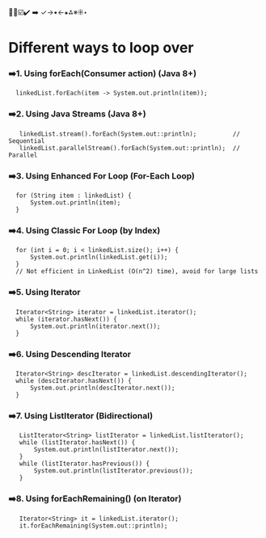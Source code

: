 🔴🔵☑️✔️ ➡️ ✓→•←⁕⁂※⁜‣

# Different ways to loop over

 ### ➡️1. Using forEach(Consumer action) (Java 8+)
      linkedList.forEach(item -> System.out.println(item));

 ### ➡️2. Using Java Streams (Java 8+)
       linkedList.stream().forEach(System.out::println);          // Sequential
       linkedList.parallelStream().forEach(System.out::println);  // Parallel

 ### ➡️3. Using Enhanced For Loop (For-Each Loop)
      for (String item : linkedList) {
          System.out.println(item);
      }

 ### ➡️4. Using Classic For Loop (by Index)
      for (int i = 0; i < linkedList.size(); i++) {
          System.out.println(linkedList.get(i));
      }
      // Not efficient in LinkedList (O(n^2) time), avoid for large lists

 ### ➡️5. Using Iterator
      Iterator<String> iterator = linkedList.iterator();
      while (iterator.hasNext()) {
          System.out.println(iterator.next());
      }

 ### ➡️6. Using Descending Iterator
      Iterator<String> descIterator = linkedList.descendingIterator();
      while (descIterator.hasNext()) {
          System.out.println(descIterator.next());
      }

 ### ➡️7. Using ListIterator (Bidirectional)
       ListIterator<String> listIterator = linkedList.listIterator();
       while (listIterator.hasNext()) {
           System.out.println(listIterator.next());
       }
       while (listIterator.hasPrevious()) {
           System.out.println(listIterator.previous());
       }

 ### ➡️8. Using forEachRemaining() (on Iterator)
       Iterator<String> it = linkedList.iterator();
       it.forEachRemaining(System.out::println);















